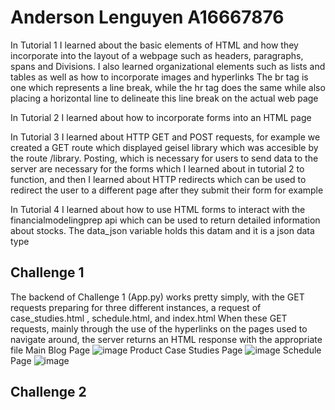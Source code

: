 # Anderson Lenguyen A16667876
In Tutorial 1 I learned about the basic elements of HTML and how they incorporate into the layout of a webpage such as headers, paragraphs, spans and Divisions. I also learned organizational elements such as lists and tables as well as how to incorporate images and hyperlinks
The br tag is one which represents a line break, while the hr tag does the same while also placing a horizontal line to delineate this line break on the actual web page

In Tutorial 2 I learned about how to incorporate forms into an HTML page

In Tutorial 3 I learned about HTTP GET and POST requests, for example we created a GET route which displayed geisel library which was accesible by the route /library. Posting, which is necessary for users to send data to the server are necessary for the forms which I learned about in tutorial 2 to function, and then I learned about HTTP redirects which can be used to redirect the user to a different page after they submit their form for example

In Tutorial 4 I learned about how to use HTML forms to interact with the financialmodelingprep api which can be used to return detailed information about stocks. The data_json variable holds this datam and it is a json data type

## Challenge 1
The backend of Challenge 1 (App.py) works pretty simply, with the GET requests preparing for three different instances, a request of case_studies.html , schedule.html, and index.html When these GET requests, mainly through the use of the hyperlinks on the pages used to navigate around, the server returns an HTML response with the appropriate file
Main Blog Page
![image](https://user-images.githubusercontent.com/122861868/214775725-618abfea-c7d5-4668-913e-244b458ddc37.png)
Product Case Studies Page
![image](https://user-images.githubusercontent.com/122861868/214776042-6a8a410f-2d92-4ba3-b401-0d54cdbb08e4.png)
Schedule Page
![image](https://user-images.githubusercontent.com/122861868/214776191-bab1db1f-385e-4e02-9b55-251ef1651f9b.png)

## Challenge 2
